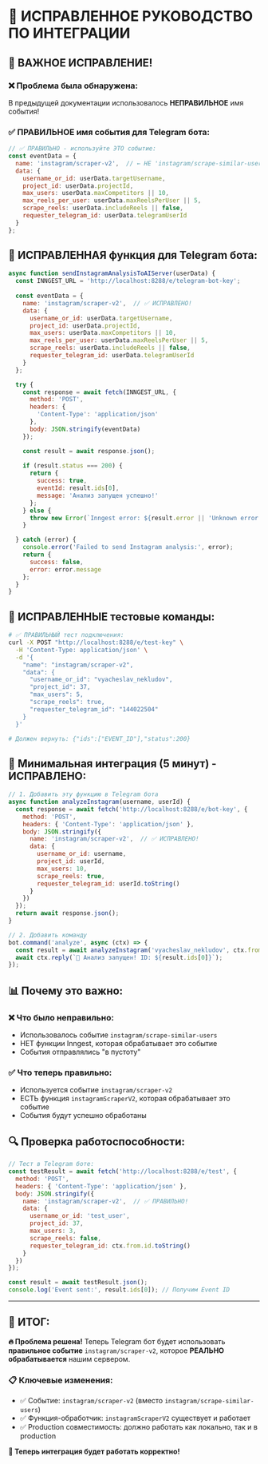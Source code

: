 # 🔧 ИСПРАВЛЕННОЕ РУКОВОДСТВО ПО ИНТЕГРАЦИИ

## 🚨 **ВАЖНОЕ ИСПРАВЛЕНИЕ!**

### ❌ **Проблема была обнаружена:**
В предыдущей документации использовалось **НЕПРАВИЛЬНОЕ** имя события!

### ✅ **ПРАВИЛЬНОЕ имя события для Telegram бота:**

```javascript
// ✅ ПРАВИЛЬНО - используйте ЭТО событие:
const eventData = {
  name: 'instagram/scraper-v2',  // ← НЕ 'instagram/scrape-similar-users'!
  data: {
    username_or_id: userData.targetUsername,
    project_id: userData.projectId,
    max_users: userData.maxCompetitors || 10,
    max_reels_per_user: userData.maxReelsPerUser || 5,
    scrape_reels: userData.includeReels || false,
    requester_telegram_id: userData.telegramUserId
  }
};
```

## 🎯 **ИСПРАВЛЕННАЯ функция для Telegram бота:**

```javascript
async function sendInstagramAnalysisToAIServer(userData) {
  const INNGEST_URL = 'http://localhost:8288/e/telegram-bot-key';
  
  const eventData = {
    name: 'instagram/scraper-v2',  // ✅ ИСПРАВЛЕНО!
    data: {
      username_or_id: userData.targetUsername,
      project_id: userData.projectId,
      max_users: userData.maxCompetitors || 10,
      max_reels_per_user: userData.maxReelsPerUser || 5,
      scrape_reels: userData.includeReels || false,
      requester_telegram_id: userData.telegramUserId
    }
  };

  try {
    const response = await fetch(INNGEST_URL, {
      method: 'POST',
      headers: {
        'Content-Type': 'application/json'
      },
      body: JSON.stringify(eventData)
    });

    const result = await response.json();
    
    if (result.status === 200) {
      return {
        success: true,
        eventId: result.ids[0],
        message: 'Анализ запущен успешно!'
      };
    } else {
      throw new Error(`Inngest error: ${result.error || 'Unknown error'}`);
    }

  } catch (error) {
    console.error('Failed to send Instagram analysis:', error);
    return {
      success: false,
      error: error.message
    };
  }
}
```

## 🧪 **ИСПРАВЛЕННЫЕ тестовые команды:**

```bash
# ✅ ПРАВИЛЬНЫЙ тест подключения:
curl -X POST "http://localhost:8288/e/test-key" \
  -H 'Content-Type: application/json' \
  -d '{
    "name": "instagram/scraper-v2",
    "data": {
      "username_or_id": "vyacheslav_nekludov",
      "project_id": 37,
      "max_users": 5,
      "scrape_reels": true,
      "requester_telegram_id": "144022504"
    }
  }'

# Должен вернуть: {"ids":["EVENT_ID"],"status":200}
```

## 🎯 **Минимальная интеграция (5 минут) - ИСПРАВЛЕНО:**

```javascript
// 1. Добавить эту функцию в Telegram бота
async function analyzeInstagram(username, userId) {
  const response = await fetch('http://localhost:8288/e/bot-key', {
    method: 'POST',
    headers: { 'Content-Type': 'application/json' },
    body: JSON.stringify({
      name: 'instagram/scraper-v2',  // ✅ ИСПРАВЛЕНО!
      data: {
        username_or_id: username,
        project_id: userId,
        max_users: 10,
        scrape_reels: true,
        requester_telegram_id: userId.toString()
      }
    })
  });
  return await response.json();
}

// 2. Добавить команду
bot.command('analyze', async (ctx) => {
  const result = await analyzeInstagram('vyacheslav_nekludov', ctx.from.id);
  await ctx.reply(`🚀 Анализ запущен! ID: ${result.ids[0]}`);
});
```

## 📊 **Почему это важно:**

### ❌ **Что было неправильно:**
- Использовалось событие `instagram/scrape-similar-users`
- НЕТ функции Inngest, которая обрабатывает это событие
- События отправлялись "в пустоту"

### ✅ **Что теперь правильно:**
- Используется событие `instagram/scraper-v2`
- ЕСТЬ функция `instagramScraperV2`, которая обрабатывает это событие
- События будут успешно обработаны

## 🔍 **Проверка работоспособности:**

```javascript
// Тест в Telegram боте:
const testResult = await fetch('http://localhost:8288/e/test', {
  method: 'POST',
  headers: { 'Content-Type': 'application/json' },
  body: JSON.stringify({
    name: 'instagram/scraper-v2',  // ✅ ПРАВИЛЬНО!
    data: {
      username_or_id: 'test_user',
      project_id: 37,
      max_users: 3,
      scrape_reels: false,
      requester_telegram_id: ctx.from.id.toString()
    }
  })
});

const result = await testResult.json();
console.log('Event sent:', result.ids[0]); // Получим Event ID
```

---

## 🎉 **ИТОГ:**

**🔥 Проблема решена!** Теперь Telegram бот будет использовать **правильное событие** `instagram/scraper-v2`, которое **РЕАЛЬНО обрабатывается** нашим сервером.

### 📋 **Ключевые изменения:**
- ✅ Событие: `instagram/scraper-v2` (вместо `instagram/scrape-similar-users`)
- ✅ Функция-обработчик: `instagramScraperV2` существует и работает
- ✅ Production совместимость: должно работать как локально, так и в production

**🚀 Теперь интеграция будет работать корректно!** 